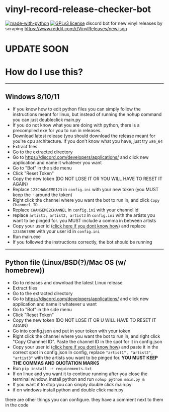 # vinyl-record-release-checker-bot
[![made-with-python](https://img.shields.io/badge/Made%20with-Python-1f425f.svg)](https://www.python.org/) [![GPLv3 license](https://img.shields.io/badge/License-GPLv3-blue.svg)](http://perso.crans.org/besson/LICENSE.html)
discord bot for new vinyl releases by scraping https://www.reddit.com/r/VinylReleases/new.json
# UPDATE SOON


# How do I use this?
---

## Windows 8/10/11
- If you know how to edit python files you can simply follow the instructions meant for linux, but instead of running the nohup command you can just doubleclick main.py
- If you do not know what you are doing with python, there is a precompiled exe for you to run in releases.
- Download latest release (you should download the release meant for you're cpu architecture. If you don't know what you have, just try `x86_64`
- Extract files
- Go to the extracted directory
- Go to https://discord.com/developers/applications/ and click new application and name it whatever you want
- Go to "Bot" in the side menu
- Click "Reset Token"
- Copy the new token (DO NOT LOSE IT OR YOU WILL HAVE TO RESET IT AGAIN)
- Replace `123CHANGEME123`  in `config.ini` with your new token (you MUST keep the `'` around the token)
- Right click the channel where you want the bot to run in, and click `Copy Channnel ID`
- Replace `CHANGEME2CHANNEL` in `config.ini` with your channel id
- replace `artist1, artist2, artist3` in `config.ini` with the artists you want to be pinged for. you MUST include a comma in between artists
- Copy your user id ([click here if you dont know how](https://support.playhive.com/discord-user-id/)) and replace `1234567890` with your user id in `config.ini`
- Run main.exe
- If you followed the instructions correctly, the bot should be running
---

## Python file (Linux/BSD(?)/Mac OS (w/ homebrew))
- Go to releases and download the latest Linux release
- Extract files
- Go to the extracted directory
- Go to https://discord.com/developers/applications/ and click new application and name it whatever u want
- Go to "Bot" in the side menu
- Click "Reset Token"
- Copy the new token (DO NOT LOSE IT OR U WILL HAVE TO RESET IT AGAIN)
- Go into config.json and put in your token with your token
- Right click the channel where you want the bot to run in, and right click "Copy Channnel ID". Paste the channel ID in the spot for it in config.json
- Copy your user id ([click here if you dont know how](https://support.playhive.com/discord-user-id/)) and paste it in the correct spot in config.json
  In config, replace `"artist1", "artist2", "artist3"` with the artists you want to be pinged for. **YOU MUST KEEP THE COMMAS AND QUOTATION MARKS**
- Run `pip install -r requirements.txt`
- If on linux and you want it to continue running after you close the terminal window, install python and run `nohup python main.py &`
- If you want it to stop you can simply double click main.py
- if on windows install python and double click main.py

there are other things you can configure. they have a comment next to them in the code
